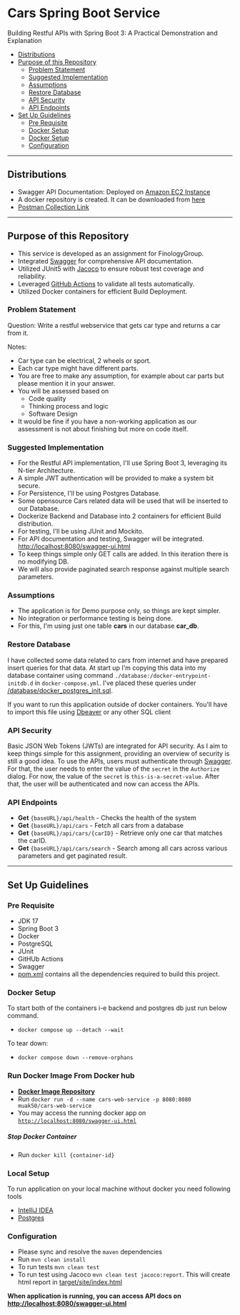 # Cars Spring Boot Service

Building Restful APIs with Spring Boot 3: A Practical Demonstration and Explanation

- [Distributions](#distributions)
- [Purpose of this Repository](#purpose-of-this-repository)
  - [Problem Statement](#problem-statement)
  - [Suggested Implementation](#suggested-implementation)
  - [Assumptions](#assumptions)
  - [Restore Database](#restore-database)
  - [API Security](#api-security)
  - [API Endpoints](#API-Endpoints)
- [Set Up Guidelines](#Set-Up-Guidelines)
  - [Pre Requisite](#pre-requisite)
  - [Docker Setup](#docker-setup)
  - [Docker Setup](#local-setup)
  - [Configuration](#configuration)

---

## Distributions

- Swagger API Documentation: Deployed on [Amazon EC2 Instance](http://ec2-13-215-205-135.ap-southeast-1.compute.amazonaws.com:8080/swagger-ui.html)
- A docker repository is created. It can be downloaded from [here](https://hub.docker.com/repository/docker/muak50/cars-web-service)
- [Postman Collection Link](https://drive.google.com/file/d/1PSWxBnuRL7dB9B-3d6I2mbKUj3_tXVhZ/view?usp=sharing) 


---

## Purpose of this Repository

- This service is developed as an assignment for FinologyGroup. 
- Integrated [Swagger](www.swagger.io) for comprehensive API documentation. 
- Utilized JUnit5 with [Jacoco](https://www.jacoco.org/jacoco/trunk/index.html) to ensure robust test coverage and reliability. 
- Leveraged [GitHub Actions](https://github.com/features/actions) to validate all tests automatically. 
- Utilized Docker containers for efficient Build Deployment.

### Problem Statement

Question: Write a restful webservice that gets car type and returns a car from it.

Notes:
* Car type can be electrical, 2 wheels or sport.
* Each car type might have different parts.
* You are free to make any assumption, for example about car parts but please mention it in your answer.
* You will be assessed based on
  * Code quality
  * Thinking process and logic
  * Software Design
* It would be fine if you have a non-working application as our assessment is not about finishing but more on code itself.

### Suggested Implementation

- For the Restful API implementation, I'll use Spring Boot 3, leveraging its N-tier Architecture.
- A simple JWT authentication will be provided to make a system bit secure.
- For Persistence, I'll be using Postgres Database.
- Some opensource Cars related data will be used that will be inserted to our Database.
- Dockerize Backend and Database into 2 containers for efficient Build distribution.
- For testing, I'll be using JUnit and Mockito.
- For API documentation and testing, Swagger will be integrated. [http://localhost:8080/swagger-ui.html](http://localhost:8080/swagger-ui.html)
- To keep things simple only GET calls are added. In this iteration there is no modifying DB.
- We will also provide paginated search response against multiple search parameters.

### Assumptions

- The application is for Demo purpose only, so things are kept simpler.
- No integration or performance testing is being done.
- For this, I'm using just one table **cars** in our database **car_db**.

### Restore Database

I have collected some data related to cars from internet and have prepared insert queries for that data. At start up
I'm copying this data into my database container using command `./database:/docker-entrypoint-initdb.d` 
in `docker-compose.yml`. I've placed these queries under [/database/docker_postgres_init.sql](https://github.com/muak4/cars-spring-boot-service/blob/main/database/docker_postgres_init.sql).

If you want to run this application outside of docker containers. You'll have to import this file using [Dbeaver](https://dbeaver.io/) 
or any other SQL client

### API Security

Basic JSON Web Tokens (JWTs) are integrated for API security. As I aim to keep things simple for this assignment,
providing an overview of security is still a good idea. To use the APIs, users must authenticate through [Swagger](http://localhost:8080/swagger-ui.html).
For that, the user needs to enter the value of the `secret` in the `Authorize` dialog. For now, the value of the `secret` 
is `this-is-a-secret-value`. After that, the user will be authenticated and now can access the APIs.

### API Endpoints

- **Get** `{baseURL}/api/health` - Checks the health of the system
- **Get** `{baseURL}/api/cars` - Fetch all cars from a database
- **Get** `{baseURL}/api/cars/{carID}` - Retrieve only one car that matches the carID.
- **Get** `{baseURL}/api/cars/search` - Search among all cars across various parameters and get paginated result.

---

## Set Up Guidelines

### Pre Requisite

- JDK 17
- Spring Boot 3
- Docker
- PostgreSQL
- JUnit
- GitHUb Actions
- Swagger
- [pom.xml](https://github.com/muak4/cars-spring-boot-service/blob/main/pom.xml) contains all the dependencies required to build this project.

### Docker Setup

To start both of the containers i-e backend and postgres db just run below command.

- `docker compose up --detach --wait`

To tear down:

- `docker compose down --remove-orphans`

### Run Docker Image From Docker hub

- **[Docker Image Repository](https://hub.docker.com/repository/docker/muak50/cars-web-service)**
- Run `docker run -d --name cars-web-service -p 8080:8080 muak50/cars-web-service`
- You may access the running docker app on [`http://localhost:8080/swagger-ui.html`](http://localhost:8080/swagger-ui.html)

##### Stop Docker Container

- Run `docker kill {container-id}`

### Local Setup

To run application on your local machine without docker you need following tools

- [IntelliJ IDEA](https://www.jetbrains.com/idea/)
- [Postgres](https://postgresapp.com/downloads.html)

### Configuration

- Please sync and resolve the `maven` dependencies
- Run `mvn clean install`
- To run tests `mvn clean test`
- To run test using Jacoco `mvn clean test jacoco:report`. This will create html report in [target/site/index.html](http://localhost:63342/cars-web-service/target/site/jacoco/index.html)

**When application is running, you can access API docs on [http://localhost:8080/swagger-ui.html](http://localhost:8080/swagger-ui.html)**

